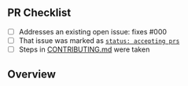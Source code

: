 <!-- 👋 Hi, thanks for sending a PR to mcp-server-tembo! 💖.
Please fill out all fields below and make sure each item is true and [x] checked.
Otherwise we may not be able to review your PR. -->

## PR Checklist

- [ ] Addresses an existing open issue: fixes #000
- [ ] That issue was marked as [`status: accepting prs`](https://github.com/Tembo/mcp-server-tembo/issues?q=is%3Aopen+is%3Aissue+label%3A%22status%3A+accepting+prs%22)
- [ ] Steps in [CONTRIBUTING.md](https://github.com/Tembo/mcp-server-tembo/blob/main/.github/CONTRIBUTING.md) were taken

## Overview

<!-- Description of what is changed and how the code change does that. -->
